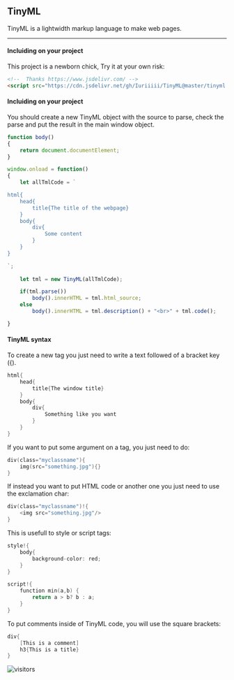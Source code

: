 ## TinyML
TinyML is a lightwidth markup language to make web pages.

------------
#### Incluiding on your project
This project is a newborn chick, Try it at your own risk:

```html
<!--  Thanks https://www.jsdelivr.com/ -->
<script src="https://cdn.jsdelivr.net/gh/Iuriiiii/TinyML@master/tinyml.min.js"></script>
```

#### Incluiding on your project
You should create a new TinyML object with the source to parse, check the parse and put the result in the main window object.

```javascript
function body()
{
    return document.documentElement;
}

window.onload = function()
{
    let allTmlCode = `

html{
    head{
        title{The title of the webpage}
    }
    body{
        div{
            Some content
        }
    }
}

`;
 
    let tml = new TinyML(allTmlCode);

    if(tml.parse())
        body().innerHTML = tml.html_source;
    else
        body().innerHTML = tml.description() + "<br>" + tml.code();

}
```

#### TinyML syntax
To create a new tag you just need to write a text followed of a bracket key ({).

```c
html{
	head{
		title{The window title}
	}
	body{
		div{
			Something like you want
		}
	}
}
```

If you want to put some argument on a tag, you just need to do:
```c
div(class="myclassname"){
	img(src="something.jpg"){}
}
```
If instead you want to put HTML code or another one you just need to use the exclamation char:
```c
div(class="myclassname")!{
	<img src="something.jpg"/>
}
```
This is usefull to style or script tags:
```c
style!{
	body{
		background-color: red;
	}
}

script!{
	function min(a,b) {
		return a > b? b : a;
	}
}
```

To put comments inside of TinyML code, you will use the square brackets:
```c
div{
	[This is a comment]
	h3{This is a title}
}
```

![visitors](https://visitor-badge.laobi.icu/badge?page_id=TinyML)